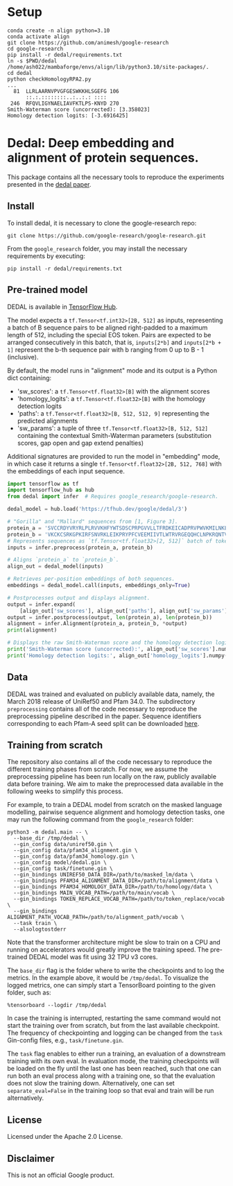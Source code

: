 # Setup
```
conda create -n align python=3.10
conda activate align
git clone https://github.com/animesh/google-research
cd google-research
pip install -r dedal/requirements.txt
ln -s $PWD/dedal /home/ash022/mambaforge/envs/align/lib/python3.10/site-packages/.
cd dedal
python checkHomologyRPA2.py
...
  81  LLRLAARNVPVGFGESWKKHLSGEFG 106
      ::.:.::::::::..:..:.: ::::
 246  RFQVLIGYNAELIAVFKTLPS-KNYD 270
Smith-Waterman score (uncorrected): [3.358023]
Homology detection logits: [-3.6916425]
```

# Dedal: Deep embedding and alignment of protein sequences.
This package contains all the necessary tools to reproduce the experiments presented in the [dedal paper](https://www.biorxiv.org/content/10.1101/2021.11.15.468653v2).

## Install
To install dedal, it is necessary to clone the google-research repo:
```
git clone https://github.com/google-research/google-research.git
```
From the `google_research` folder, you may install the necessary requirements by executing:
```
pip install -r dedal/requirements.txt
```
## Pre-trained model

DEDAL is available in [TensorFlow Hub](https://tfhub.dev/google/dedal/3).

The model expects a `tf.Tensor<tf.int32>[2B, 512]` as inputs, representing a batch of B sequence pairs to be aligned right-padded to a maximum length of 512, including the special EOS token. Pairs are expected to be arranged consecutively in this batch, that is, `inputs[2*b]` and `inputs[2*b + 1]` represent the b-th sequence pair with b ranging from 0 up to B - 1 (inclusive).

By default, the model runs in "alignment" mode and its output is a Python dict containing:
+ 'sw_scores': a `tf.Tensor<tf.float32>[B]` with the alignment scores
+ 'homology_logits': a `tf.Tensor<tf.float32>[B]` with the homology detection logits
+ 'paths': a `tf.Tensor<tf.float32>[B, 512, 512, 9]` representing the predicted alignments
+ 'sw_params': a tuple of three `tf.Tensor<tf.float32>[B, 512, 512]` containing the contextual Smith-Waterman parameters (substitution scores, gap open and gap extend penalties)

Additional signatures are provided to run the model in "embedding" mode, in which case it returns a single `tf.Tensor<tf.float32>[2B, 512, 768]` with the embeddings of each input sequence.

```python
import tensorflow as tf
import tensorflow_hub as hub
from dedal import infer  # Requires google_research/google-research.

dedal_model = hub.load('https://tfhub.dev/google/dedal/3')

# "Gorilla" and "Mallard" sequences from [1, Figure 3].
protein_a = 'SVCCRDYVRYRLPLRVVKHFYWTSDSCPRPGVVLLTFRDKEICADPRVPWVKMILNKL'
protein_b = 'VKCKCSRKGPKIRFSNVRKLEIKPRYPFCVEEMIIVTLWTRVRGEQQHCLNPKRQNTVRLLKWY'
# Represents sequences as `tf.Tensor<tf.float32>[2, 512]` batch of tokens.
inputs = infer.preprocess(protein_a, protein_b)

# Aligns `protein_a` to `protein_b`.
align_out = dedal_model(inputs)

# Retrieves per-position embeddings of both sequences.
embeddings = dedal_model.call(inputs, embeddings_only=True)

# Postprocesses output and displays alignment.
output = infer.expand(
    [align_out['sw_scores'], align_out['paths'], align_out['sw_params']])
output = infer.postprocess(output, len(protein_a), len(protein_b))
alignment = infer.Alignment(protein_a, protein_b, *output)
print(alignment)

# Displays the raw Smith-Waterman score and the homology detection logits.
print('Smith-Waterman score (uncorrected):', align_out['sw_scores'].numpy())
print('Homology detection logits:', align_out['homology_logits'].numpy())
```

## Data

DEDAL was trained and evaluated on publicly available data, namely, the March
2018 release of UniRef50 and Pfam 34.0. The subdirectory `preprocessing` contains
all of the code necessary to reproduce the preprocessing pipeline described in
the paper. Sequence identifiers corresponding to each Pfam-A seed split
can be downloaded [here](https://drive.google.com/file/d/11S2OdnduXM3id7F3k6kUxi8_qXJC8bav/view?usp=sharing).

## Training from scratch

The repository also contains all of the code necessary to reproduce the different
training phases from scratch. For now, we assume the preprocessing pipeline
has been run locally on the raw, publicly available data before training. We aim
to make the preprocessed data available in the following weeks to simplify this
process.

For example, to train a DEDAL model from scratch on the masked language modelling,
pairwise sequence alignment and homology detection tasks, one may run the following
command from the `google_research` folder:
```
python3 -m dedal.main -- \
  --base_dir /tmp/dedal \
  --gin_config data/uniref50.gin \
  --gin_config data/pfam34_alignment.gin \
  --gin_config data/pfam34_homology.gin \
  --gin_config model/dedal.gin \
  --gin_config task/finetune.gin \
  --gin_bindings UNIREF50_DATA_DIR=/path/to/masked_lm/data \
  --gin_bindings PFAM34_ALIGNMENT_DATA_DIR=/path/to/alignment/data \
  --gin_bindings PFAM34_HOMOLOGY_DATA_DIR=/path/to/homology/data \
  --gin_bindings MAIN_VOCAB_PATH=/path/to/main/vocab \
  --gin_bindings TOKEN_REPLACE_VOCAB_PATH=/path/to/token_replace/vocab \
  --gin_bindings ALIGNMENT_PATH_VOCAB_PATH=/path/to/alignment_path/vocab \
  --task train \
  --alsologtostderr
```
Note that the transformer architecture might be slow to train on a CPU and running on accelerators would greatly improve the training speed. The pre-trained DEDAL model was fit using 32 TPU v3 cores.

The `base_dir` flag is the folder where to write the checkpoints and to log the metrics. In the example above, it would be `/tmp/dedal`. To visualize the logged metrics, one can simply start a TensorBoard pointing to the given folder, such as:
```
%tensorboard --logdir /tmp/dedal
```

In case the training is interrupted, restarting the same command would not start the training over from scratch, but from the last available checkpoint. The frequency of checkpointing and logging can be changed from the `task` Gin-config files, e.g., `task/finetune.gin`.

The `task` flag enables to either run a training, an evaluation of a downstream training with its own eval. In evaluation mode, the training checkpoints will be loaded on the fly until the last one has been reached, such that one can run
both an eval process along with a training one, so that the evaluation does not slow the training down. Alternatively, one can set `separate_eval=False` in the training loop so that eval and train will be run alternatively.

## License
Licensed under the Apache 2.0 License.

## Disclaimer
This is not an official Google product.
